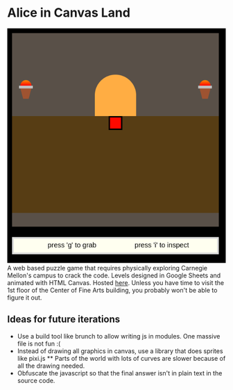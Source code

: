 # Alice in Canvas Land
![](door.png)
A web based puzzle game that requires physically exploring Carnegie Mellon's campus to crack the code. Levels designed in Google Sheets and animated with HTML Canvas. Hosted [here](https://flamboyant-brattain-40359c.netlify.com/). Unless you have time to visit the 1st floor of the Center of Fine Arts building, you probably won't be able to figure it out.

## Ideas for future iterations
* Use a build tool like brunch to allow writing js in modules. One massive file is not fun :(
* Instead of drawing all graphics in canvas, use a library that does sprites like pixi.js
** Parts of the world with lots of curves are slower because of all the drawing needed.
* Obfuscate the javascript so that the final answer isn't in plain text in the source code.
